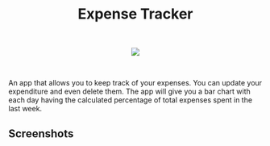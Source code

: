 <h1 align="center">Expense Tracker</h1>

<div><br><div>
<div align="center">

[![](https://img.shields.io/badge/Made_with-Flutter-red?style=for-the-badge&logo=flutter)](https://flutter.dev/ "Flutter")

</div>
<div><br><div>

An app that allows you to keep track of your expenses. You can update your expenditure and even delete them. 
The app will give you a bar chart with each day having the calculated percentage of total expenses spent in the last week.

## Screenshots
